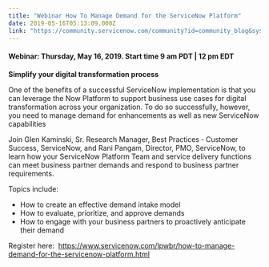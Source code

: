 ```yaml
---
title: "Webinar How To Manage Demand for the ServiceNow Platform"
date: 2019-05-16T05:13:09.000Z
link: "https://community.servicenow.com/community?id=community_blog&sys_id=5227477bdbd1bf8c1cd8a345ca961905"
---
```

<div class="component text-component title-block gotham-hotel font-color-white">
<h4>Webinar: <strong>Thursday, May 16, 2019. Start time 9 am PDT | 12 pm EDT </strong></h4>
</div>
<div class="component text-component text-block gotham-november font-color-white">
<p><strong>Simplify your digital transformation process</strong></p>
<p>One of the benefits of a successful ServiceNow implementation is that you can leverage the Now Platform to support business use cases for digital transformation across your organization. To do so successfully, however, you need to manage demand for enhancements as well as new ServiceNow capabilities</p>
<p>Join Glen Kaminski, Sr. Research Manager, Best Practices ‑ Customer Success, ServiceNow, and Rani Pangam, Director, PMO, ServiceNow, to learn how your ServiceNow Platform Team and service delivery functions can meet business partner demands and respond to business partner requirements.</p>
<p>Topics include:</p>
<ul><li>How to create an effective demand intake model</li><li>How to evaluate, prioritize, and approve demands</li><li>How to engage with your business partners to proactively anticipate their demand</li></ul>
<p>Register here:  <a href="https://www.servicenow.com/lpwbr/how-to-manage-demand-for-the-servicenow-platform.html" rel="nofollow">https://www.servicenow.com/lpwbr/how-to-manage-demand-for-the-servicenow-platform.html</a></p>
</div>